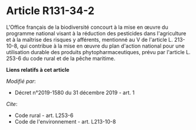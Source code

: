 # Article R131-34-2

L'Office français de la biodiversité concourt à la mise en œuvre du programme national visant à la réduction des pesticides
dans l'agriculture et à la maîtrise des risques y afférents, mentionné au V de l'article L. 213-10-8, qui contribue à la mise
en œuvre du plan d'action national pour une utilisation durable des produits phytopharmaceutiques, prévu par l'article L.
253-6 du code rural et de la pêche maritime.

**Liens relatifs à cet article**

_Modifié par_:

  - Décret n°2019-1580 du 31 décembre 2019 - art. 1

_Cite_:

  - Code rural - art. L253-6
  - Code de l'environnement - art. L213-10-8
